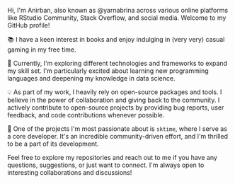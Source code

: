 Hi, I'm Anirban, also known as @yarnabrina across various online platforms like RStudio Community, Stack Overflow, and social media. Welcome to my GitHub profile!

📚 I have a keen interest in books and enjoy indulging in (very very) casual gaming in my free time.

🌱 Currently, I'm exploring different technologies and frameworks to expand my skill set. I'm particularly excited about learning new programming languages and deepening my knowledge in data science.

💡 As part of my work, I heavily rely on open-source packages and tools. I believe in the power of collaboration and giving back to the community. I actively contribute to open-source projects by providing bug reports, user feedback, and code contributions whenever possible.

🚀 One of the projects I'm most passionate about is `sktime`, where I serve as a core developer. It's an incredible community-driven effort, and I'm thrilled to be a part of its development.

Feel free to explore my repositories and reach out to me if you have any questions, suggestions, or just want to connect. I'm always open to interesting collaborations and discussions!

<!---
yarnabrina/yarnabrina is a ✨ special ✨ repository because its `README.md` (this file) appears on your GitHub profile.
You can click the Preview link to take a look at your changes.
--->
